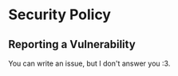 # Security Policy


## Reporting a Vulnerability

You can write an issue, but I don't answer you :3.
